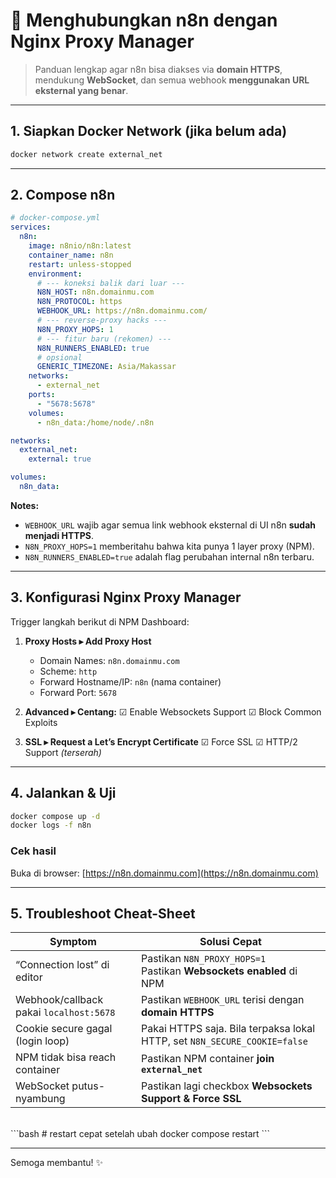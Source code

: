 # 🚀 Menghubungkan n8n dengan Nginx Proxy Manager

> Panduan lengkap agar n8n bisa diakses via **domain HTTPS**, mendukung **WebSocket**, dan semua webhook **menggunakan URL eksternal yang benar**.

---

## 1. Siapkan Docker Network (jika belum ada)

```bash
docker network create external_net
```

---

## 2. Compose n8n

```yaml
# docker-compose.yml
services:
  n8n:
    image: n8nio/n8n:latest
    container_name: n8n
    restart: unless-stopped
    environment:
      # --- koneksi balik dari luar ---
      N8N_HOST: n8n.domainmu.com
      N8N_PROTOCOL: https
      WEBHOOK_URL: https://n8n.domainmu.com/
      # --- reverse-proxy hacks ---
      N8N_PROXY_HOPS: 1
      # --- fitur baru (rekomen) ---
      N8N_RUNNERS_ENABLED: true
      # opsional
      GENERIC_TIMEZONE: Asia/Makassar
    networks:
      - external_net
    ports:
      - "5678:5678"
    volumes:
      - n8n_data:/home/node/.n8n

networks:
  external_net:
    external: true

volumes:
  n8n_data:
```

**Notes:**
- `WEBHOOK_URL` wajib agar semua link webhook eksternal di UI n8n **sudah menjadi HTTPS**.
- `N8N_PROXY_HOPS=1` memberitahu bahwa kita punya 1 layer proxy (NPM).
- `N8N_RUNNERS_ENABLED=true` adalah flag perubahan internal n8n terbaru.

---

## 3. Konfigurasi Nginx Proxy Manager

Trigger langkah berikut di NPM Dashboard:

1. **Proxy Hosts ▸ Add Proxy Host**
   * Domain Names: `n8n.domainmu.com`
   * Scheme: `http`
   * Forward Hostname/IP: `n8n` (nama container)
   * Forward Port: `5678`

2. **Advanced ▸ Centang:**
   ☑ Enable Websockets Support
   ☑ Block Common Exploits

3. **SSL ▸ Request a Let’s Encrypt Certificate**
   ☑ Force SSL
   ☑ HTTP/2 Support *(terserah)*

---

## 4. Jalankan & Uji

```bash
docker compose up -d
docker logs -f n8n
```

### Cek hasil
Buka di browser: [https://n8n.domainmu.com](https://n8n.domainmu.com)

---

## 5. Troubleshoot Cheat-Sheet

| Symptom                                | Solusi Cepat                                                                 |
|----------------------------------------|--------------------------------------------------------------------------------|
| “Connection lost” di editor            | Pastikan `N8N_PROXY_HOPS=1`<br>Pastikan **Websockets enabled** di NPM          |
| Webhook/callback pakai `localhost:5678`| Pastikan `WEBHOOK_URL` terisi dengan **domain HTTPS**                          |
| Cookie secure gagal (login loop)       | Pakai HTTPS saja. Bila terpaksa lokal HTTP, set `N8N_SECURE_COOKIE=false`      |
| NPM tidak bisa reach container         | Pastikan NPM container **join `external_net`**                               |
| WebSocket putus-nyambung               | Pastikan lagi checkbox **Websockets Support & Force SSL**                      |

<br>
```bash
# restart cepat setelah ubah
docker compose restart
```

---

Semoga membantu! ✨

